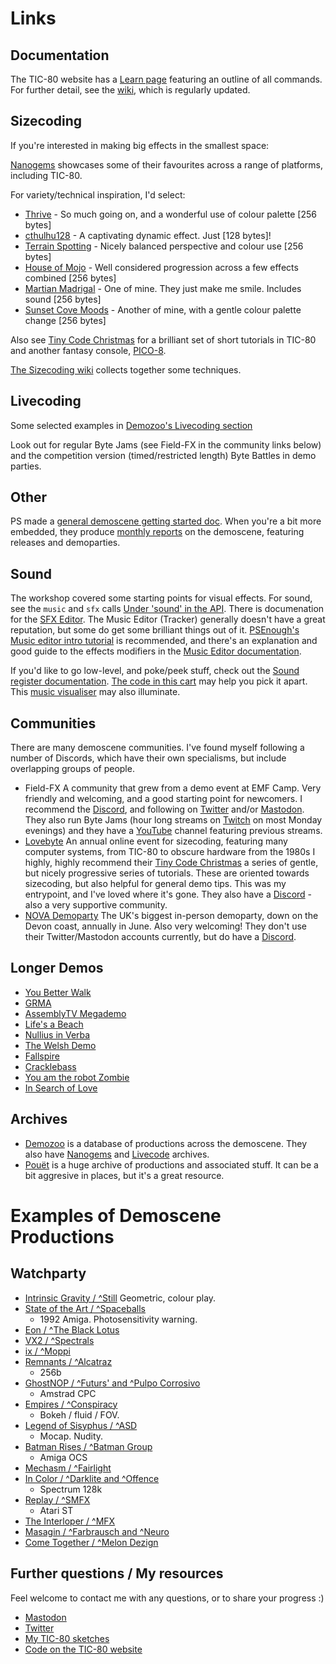 # Links

## Documentation

The TIC-80 website has a [Learn page](https://tic80.com/learn) featuring an outline of all commands. For further detail, see the [wiki](https://github-wiki-see.page/m/nesbox/TIC-80/wiki), which is regularly updated.

## Sizecoding

If you're interested in making big effects in the smallest space:

[Nanogems](https://nanogems.demozoo.org/) showcases some of their favourites across a range of platforms, including TIC-80.

For variety/technical inspiration, I'd select:

- [Thrive](https://www.youtube.com/watch?v=qU5EGLvFXd8) - So much going on, and a wonderful use of colour palette [256 bytes]
- [cthulhu128](https://www.youtube.com/watch?v=G-7qy--BEEQ) - A captivating dynamic effect. Just [128 bytes]!
- [Terrain Spotting](https://www.youtube.com/watch?v=brCWRuUw8zw) - Nicely balanced perspective and colour use [256 bytes]
- [House of Mojo](https://www.youtube.com/watch?v=c5U-Sz1zN1s) - Well considered progression across a few effects combined [256 bytes]
- [Martian Madrigal](https://tic80.com/play?cart=3296) - One of mine. They just make me smile. Includes sound [256 bytes]
- [Sunset Cove Moods](https://www.youtube.com/watch?v=VNDYInToM7s) - Another of mine, with a gentle colour palette change [256 bytes]

Also see [Tiny Code Christmas](https://tcc.lovebyte.party/) for a brilliant set of short tutorials in TIC-80 and another fantasy console, [PICO-8](https://www.lexaloffle.com/pico-8.php).

[The Sizecoding wiki](http://www.sizecoding.org/wiki/TIC-80) collects together some techniques.

## Livecoding

Some selected examples in [Demozoo's Livecoding section](https://livecode.demozoo.org/)

Look out for regular Byte Jams (see Field-FX in the community links below) and the competition version (timed/restricted length) Byte Battles in demo parties.

## Other

PS made a [general demoscene getting started doc](https://github.com/psenough/teach_yourself_demoscene_in_14_days). When you're a bit more embedded, they produce [monthly reports](https://www.youtube.com/@psenough) on the demoscene, featuring releases and demoparties.

## Sound

The workshop covered some starting points for visual effects. For sound, see the `music` and `sfx` calls [Under 'sound' in the API](https://github.com/nesbox/TIC-80/wiki/API#sound). There is documenation for the [SFX Editor](https://github.com/nesbox/TIC-80/wiki/SFX-Editor). The Music Editor (Tracker) generally doesn't have a great reputation, but some do get some brilliant things out of it. [PSEnough's Music editor intro tutorial](https://www.youtube.com/watch?v=V9oAccwjeDA) is recommended, and there's an explanation and good guide to the effects modifiers in the [Music Editor documentation](https://github.com/nesbox/TIC-80/wiki/Music-Editor).

If you'd like to go low-level, and poke/peek stuff, check out the [Sound register documentation](https://github.com/nesbox/TIC-80/wiki/RAM#sound-registers). [The code in this cart](https://tic80.com/play?cart=807) may help you pick it apart. This [music visualiser](https://tic80.com/play?cart=115) may also illuminate.

## Communities

There are many demoscene communities. I've found myself following a number of Discords, which have their own specialisms, but include overlapping groups of people.

- Field-FX
    A community that grew from a demo event at EMF Camp. Very friendly and welcoming, and a good starting point for newcomers.
    I recommend the [Discord](https://discord.com/invite/RuSxTNzhZS), and following on [Twitter](https://twitter.com/fx_field) and/or [Mastodon](https://mastodon.online/@FieldFX).
    They also run Byte Jams (hour long streams on [Twitch](https://www.twitch.tv/fieldfxdemo) on most Monday evenings) and they have a [YouTube](https://www.youtube.com/@field-fx5751) channel featuring previous streams.
- [Lovebyte](https://lovebyte.party/)
    An annual online event for sizecoding, featuring many computer systems, from TIC-80 to obscure hardware from the 1980s
    I highly, highly recommend their [Tiny Code Christmas](https://tcc.lovebyte.party/) a series of gentle, but nicely progressive series of tutorials. These are oriented towards sizecoding, but also helpful for general demo tips. This was my entrypoint, and I've loved where it's gone. They also have a [Discord](https://discord.gg/pUS5kCJTzp) - also a very supportive community.
- [NOVA Demoparty](https://novaparty.org/)
    The UK's biggest in-person demoparty, down on the Devon coast, annually in June. Also very welcoming!
    They don't use their Twitter/Mastodon accounts currently, but do have a [Discord](https://discord.gg/rBJTXJBeq2).

## Longer Demos

- [You Better Walk](https://www.youtube.com/watch?v=HxrIOyLwYXk)
- [GRMA](https://www.youtube.com/watch?v=g136jyMHSUU)
- [AssemblyTV Megademo](https://www.youtube.com/watch?v=KFpohQa8jgk)
- [Life's a Beach](https://www.youtube.com/watch?v=8Kz3_fqToNI)
- [Nullius in Verba](https://www.youtube.com/watch?v=fhqKE_sTXeg)
- [The Welsh Demo](https://www.youtube.com/watch?v=DOI5iUfohY0)
- [Fallspire](https://www.youtube.com/watch?v=tWEU-bOT90w)
- [Cracklebass](https://www.youtube.com/watch?v=KcmTcYuxp9w)
- [You am the robot Zombie](https://www.youtube.com/watch?v=TkpLYwMQHrw)
- [In Search of Love](https://www.youtube.com/watch?v=4m8IF7nwCa0)

## Archives

- [Demozoo](https://demozoo.org/) is a database of productions across the demoscene. They also have [Nanogems](https://nanogems.demozoo.org/) and [Livecode](https://livecode.demozoo.org/) archives.
- [Pouët](https://www.pouet.net/) is a huge archive of productions and associated stuff. It can be a bit aggresive in places, but it's a great resource.

# Examples of Demoscene Productions

## Watchparty

- [Intrinsic Gravity / ^Still](https://demozoo.org/productions/130155/)
	Geometric, colour play.
- [State of the Art / ^Spaceballs](https://demozoo.org/productions/2/)
	- 1992 Amiga. Photosensitivity warning.
- [Eon / ^The Black Lotus](https://demozoo.org/productions/202831/)
- [VX2 / ^Spectrals](https://demozoo.org/productions/277304/)
- [ix / ^Moppi](https://demozoo.org/productions/67521/)
- [Remnants / ^Alcatraz](https://demozoo.org/productions/342211/)
	- 256b
- [GhostNOP / ^Futurs' and ^Pulpo Corrosivo](https://demozoo.org/productions/342223/)
	- Amstrad CPC
- [Empires / ^Conspiracy](https://demozoo.org/productions/342435/)
	- Bokeh / fluid / FOV.
- [Legend of Sisyphus / ^ASD](https://demozoo.org/productions/327586/)
	- Mocap. Nudity.
- [Batman Rises / ^Batman Group](https://demozoo.org/productions/316180/)
	- Amiga OCS
- [Mechasm / ^Fairlight](https://demozoo.org/productions/322662/)
- [In Color / ^Darklite and ^Offence](https://demozoo.org/productions/322396/)
	- Spectrum 128k
- [Replay / ^SMFX](https://demozoo.org/productions/325859/)
	 - Atari ST
- [The Interloper / ^MFX](https://demozoo.org/productions/322661/)
- [Masagin / ^Farbrausch and ^Neuro](https://demozoo.org/productions/4910/)
- [Come Together / ^Melon Dezign](https://demozoo.org/productions/313312/)

## Further questions / My resources

Feel welcome to contact me with any questions, or to share your progress :)

- [Mastodon](https://mastodon.social/@jtruk)
- [Twitter](https://twitter.com/jtruk)
- [My TIC-80 sketches](https://github.com/creativenucleus/tic-80-sketches)
- [Code on the TIC-80 website](https://tic80.com/dev?id=8568)
